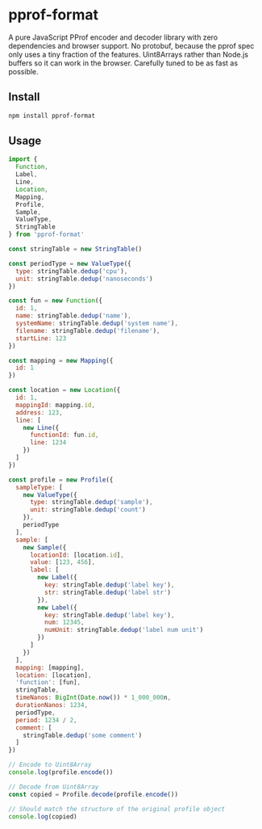 # pprof-format

A pure JavaScript PProf encoder and decoder library with zero dependencies and
browser support. No protobuf, because the pprof spec only uses a tiny fraction
of the features. Uint8Arrays rather than Node.js buffers so it can work in the
browser. Carefully tuned to be as fast as possible.

## Install

```sh
npm install pprof-format
```

## Usage

```js
import {
  Function,
  Label,
  Line,
  Location,
  Mapping,
  Profile,
  Sample,
  ValueType,
  StringTable
} from 'pprof-format'

const stringTable = new StringTable()

const periodType = new ValueType({
  type: stringTable.dedup('cpu'),
  unit: stringTable.dedup('nanoseconds')
})

const fun = new Function({
  id: 1,
  name: stringTable.dedup('name'),
  systemName: stringTable.dedup('system name'),
  filename: stringTable.dedup('filename'),
  startLine: 123
})

const mapping = new Mapping({
  id: 1
})

const location = new Location({
  id: 1,
  mappingId: mapping.id,
  address: 123,
  line: [
    new Line({
      functionId: fun.id,
      line: 1234
    })
  ]
})

const profile = new Profile({
  sampleType: [
    new ValueType({
      type: stringTable.dedup('sample'),
      unit: stringTable.dedup('count')
    }),
    periodType
  ],
  sample: [
    new Sample({
      locationId: [location.id],
      value: [123, 456],
      label: [
        new Label({
          key: stringTable.dedup('label key'),
          str: stringTable.dedup('label str')
        }),
        new Label({
          key: stringTable.dedup('label key'),
          num: 12345,
          numUnit: stringTable.dedup('label num unit')
        })
      ]
    })
  ],
  mapping: [mapping],
  location: [location],
  'function': [fun],
  stringTable,
  timeNanos: BigInt(Date.now()) * 1_000_000n,
  durationNanos: 1234,
  periodType,
  period: 1234 / 2,
  comment: [
    stringTable.dedup('some comment')
  ]
})

// Encode to Uint8Array
console.log(profile.encode())

// Decode from Uint8Array
const copied = Profile.decode(profile.encode())

// Should match the structure of the original profile object
console.log(copied)
```
